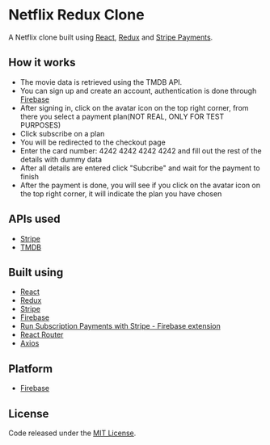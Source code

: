 # Netflix Redux Clone
A Netflix clone built using [React](https://reactjs.org/), [Redux](https://redux.js.org/) and [Stripe Payments](https://stripe.com/).

## How it works
- The movie data is retrieved using the TMDB API.
- You can sign up and create an account, authentication is done through [Firebase](https://firebase.google.com/)
- After signing in, click on the avatar icon on the top right corner, from there you select a payment plan(NOT REAL, ONLY FOR TEST PURPOSES)
- Click subscribe on a plan
- You will be redirected to the checkout page
- Enter the card number: 4242 4242 4242 4242 and fill out the rest of the details with dummy data
- After all details are entered click "Subcribe" and wait for the payment to finish
- After the payment is done, you will see if you click on the avatar icon on the top right corner, it will indicate the plan you have chosen

## APIs used 
- [Stripe](https://stripe.com/)
- [TMDB](https://www.themoviedb.org/)

## Built using
- [React](https://reactjs.org/)
- [Redux](https://redux.js.org/)
- [Stripe](https://stripe.com/)
- [Firebase](https://firebase.google.com/)
- [Run Subscription Payments with Stripe - Firebase extension](https://firebase.google.com/products/extensions/firestore-stripe-subscriptions)
- [React Router](https://reactrouter.com/)
- [Axios](https://github.com/axios/axios)

## Platform
- [Firebase](https://firebase.google.com/)

## License
Code released under the [MIT License](https://github.com/Tushar-Indurjeeth/Netflix-Clone-Redux/blob/master/LICENSE).
